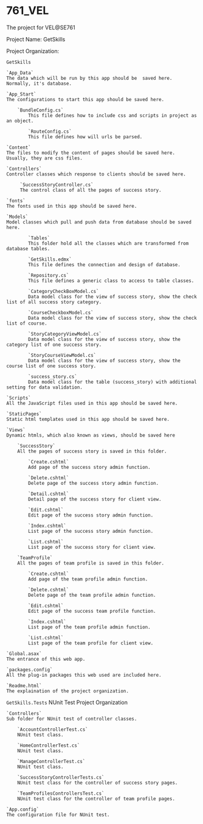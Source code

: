 # 761_VEL
The project for VEL@SE761

Project Name: GetSkills

Project Organization:

`GetSkills`

	`App_Data` 
	The data which will be run by this app should be  saved here. Normally, it's database.
  
  	`App_Start` 
  	The configurations to start this app should be saved here.
  	
  		`BundleConfig.cs`
    		This file defines how to include css and scripts in project as an object.
    
    		`RouteConfig.cs` 
    		This file defines how will urls be parsed.
    
  	`Content` 
  	The files to modify the content of pages should be saved here. Usually, they are css files.  
  
  	`Controllers` 
  	Controller classes which response to clients should be saved here.
  
		 `SuccessStoryController.cs` 
		 The control class of all the pages of success story.
    
	`fonts` 
	The fonts used in this app should be saved here.
  
  	`Models`
  	Model classes which pull and push data from database should be saved here.
  
    		`Tables` 
    		This folder hold all the classes which are transformed from database tables.
    
    		`GetSkills.edmx` 
    		This file defines the connection and design of database.
    
    		`Repository.cs` 
    		This file defines a generic class to access to table classes.
    
    		`CategoryCheckBoxModel.cs` 
    		Data model class for the view of success story, show the check list of all success story category.
    
    		`CourseCheckboxModel.cs` 
    		Data model class for the view of success story, show the check list of course.
    
    		`StoryCategoryViewModel.cs` 
    		Data model class for the view of success story, show the category list of one success story.
    
    		`StoryCourseViewModel.cs` 
    		Data model class for the view of success story, show the course list of one success story.
    
    		`success_story.cs` 
    		Data model class for the table (success_story) with additional setting for data validation.
    
  	`Scripts` 
  	All the JavaScript files used in this app should be saved here.
  
  	`StaticPages` 
  	Static html templates used in this app should be saved here.
  
  	`Views` 
  	Dynamic htmls, which also known as views, should be saved here
  
		`SuccessStory` 
		All the pages of success story is saved in this folder.
		
			`Create.cshtml` 
			Add page of the success story admin function.
			
			`Delete.cshtml` 
			Delete page of the success story admin function.
			
			`Detail.cshtml` 
			Detail page of the success story for client view.
			
			`Edit.cshtml` 
			Edit page of the success story admin function.
			
			`Index.cshtml` 
			List page of the success story admin function.
			
			`List.cshtml` 
			List page of the success story for client view.
			
		`TeamProfile` 
		All the pages of team profile is saved in this folder.
		
			`Create.cshtml`
			Add page of the team profile admin function.
			
			`Delete.cshtml` 
			Delete page of the team profile admin function.
			
			`Edit.cshtml` 
			Edit page of the success team profile function.
			
			`Index.cshtml` 
			List page of the team profile admin function.
			
			`List.cshtml` 
			List page of the team profile for client view.
			
	`Global.asax` 
	The entrance of this web app.
	
  	`packages.config` 
  	All the plug-in packages this web used are included here.
  
  	`Readme.html` 
  	The explaination of the project organization.

`GetSkills.Tests` 
NUnit Test Project Organization

	`Controllers` 
	Sub folder for NUnit test of controller classes.
    
		`AccountControllerTest.cs` 
		NUnit test class.
				
		`HomeControllerTest.cs` 
		NUnit test class.
				
		`ManageControllerTest.cs` 
		NUnit test class.
				
		`SuccessStoryControllerTests.cs` 
		NUnit test class for the controller of success story pages.
				
		`TeamProfilesControllersTest.cs` 
		NUnit test class for the controller of team profile pages.
				
	`App.config` 
	The configuration file for NUnit test.
